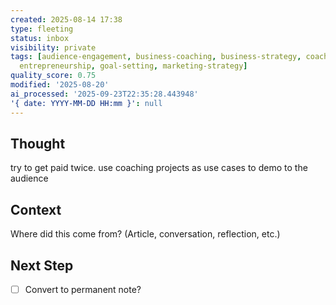 ```yaml
---
created: 2025-08-14 17:38
type: fleeting
status: inbox
visibility: private
tags: [audience-engagement, business-coaching, business-strategy, coaching, demonstration,
  entrepreneurship, goal-setting, marketing-strategy]
quality_score: 0.75
modified: '2025-08-20'
ai_processed: '2025-09-23T22:35:28.443948'
'{ date: YYYY-MM-DD HH:mm }': null
---
```

<!--
NOTE: This file uses a static date for validation. For new notes, use:
created: 2025-08-13 23:29
-->

## Thought  
try to get paid twice. use coaching projects as use cases to demo to the audience

## Context  
Where did this come from? (Article, conversation, reflection, etc.)

## Next Step  
- [ ] Convert to permanent note?

